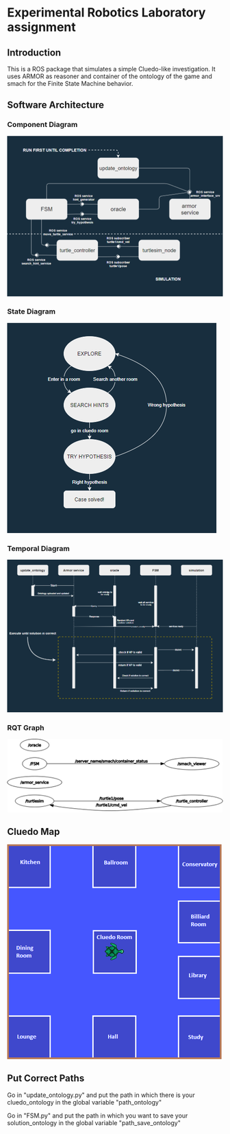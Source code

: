 # Experimental Robotics Laboratory assignment

## Introduction
This is a ROS package that simulates a simple Cluedo-like investigation. It uses ARMOR as reasoner and container of the ontology of the game and smach for the Finite State Machine behavior.

## Software Architecture
### Component Diagram
![Alt text](/images/component.PNG?raw=true)

### State Diagram
![Alt text](/images/state.PNG?raw=true)

### Temporal Diagram
![Alt text](/images/temporal.PNG?raw=true)

### RQT Graph
![Alt text](/images/rqt_graph.jpeg?raw=true)

## Cluedo Map
![Alt text](/images/turtle_map.PNG?raw=true)

## Put Correct Paths
Go in "update_ontology.py" and put the path in which there is your cluedo_ontology in the global variable "path_ontology"

Go in "FSM.py" and put the path in which you want to save your solution_ontology in the global variable "path_save_ontology"
